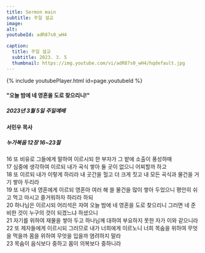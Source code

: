 ```yaml
---
title: Sermon main
subtitle: 주일 설교
image: 
alt: 
youtubeId: adR87s0_wH4

caption:
  title: 주일 설교
  subtitle: 2023. 3. 5
  thumbnail: https://img.youtube.com/vi/adR87s0_wH4/hqdefault.jpg
---
```

{% include youtubePlayer.html id=page.youtubeId %}

#### "오늘 밤에 네 영혼을 도로 찾으리니!"

##### 2023년 3월 5일 주일예배

#### 서민우 목사

##### 누가복음 12장 16~23절

16 또 비유로 그들에게 말하여 이르시되 한 부자가 그 밭에 소출이 풍성하매 <br/>
17 심중에 생각하여 이르되 내가 곡식 쌓아 둘 곳이 없으니 어찌할까 하고 <br/>
18 또 이르되 내가 이렇게 하리라 내 곳간을 헐고 더 크게 짓고 내 모든 곡식과 물건을 거기 쌓아 두리라 <br/>
19 또 내가 내 영혼에게 이르되 영혼아 여러 해 쓸 물건을 많이 쌓아 두었으니 평안히 쉬고 먹고 마시고 즐거워하자 하리라 하되 <br/>
20 하나님은 이르시되 어리석은 자여 오늘 밤에 네 영혼을 도로 찾으리니 그러면 네 준비한 것이 누구의 것이 되겠느냐 하셨으니 <br/>
21 자기를 위하여 재물을 쌓아 두고 하나님께 대하여 부요하지 못한 자가 이와 같으니라 <br/>
22 또 제자들에게 이르시되 그러므로 내가 너희에게 이르노니 너희 목숨을 위하여 무엇을 먹을까 몸을 위하여 무엇을 입을까 염려하지 말라 <br/>
23 목숨이 음식보다 중하고 몸이 의복보다 중하니라